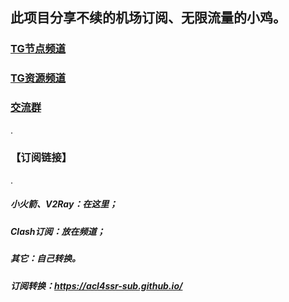 ## 此项目分享不续的机场订阅、无限流量的小鸡。

### [TG节点频道](https://t.me/yzcjd)

### [TG资源频道](https://t.me/yzc020)

### [交流群](https://t.me/yzcjdjlq)
.

### 【订阅链接】
.
##### 小火箭、V2Ray：在这里；

##### Clash订阅：放在频道；

##### 其它：自己转换。

##### 订阅转换：https://acl4ssr-sub.github.io/
